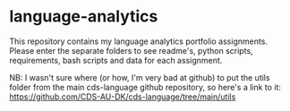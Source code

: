 # language-analytics

This repository contains my language analytics portfolio assignments. Please enter the separate folders to see readme's, python scripts, requirements, bash scripts and data for each assignment.

NB: I wasn't sure where (or how, I'm very bad at github) to put the utils folder from the main cds-language github repository, so here's a link to it: https://github.com/CDS-AU-DK/cds-language/tree/main/utils
